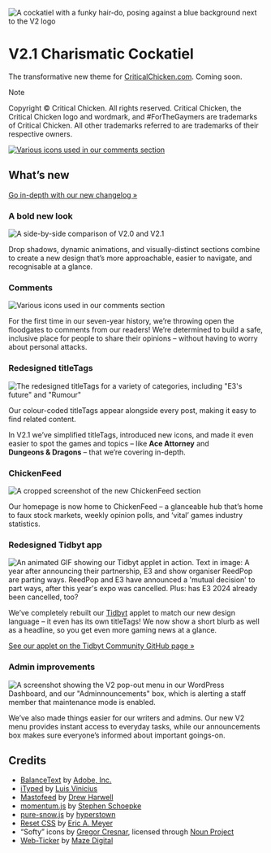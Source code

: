 ![A cockatiel with a funky hair-do, posing against a blue background next to the V2 logo](https://github.com/CriticalChicken/V2/assets/35422415/40c5d93d-54a2-43b0-84a8-e87b02d9dd20)

# V2.1 Charismatic Cockatiel
The transformative new theme for [CriticalChicken.com](https://www.criticalchicken.com). Coming soon.

> [!NOTE]
> Copyright &copy; Critical Chicken. All rights reserved.
> Critical Chicken, the Critical Chicken logo and wordmark, and #ForTheGaymers are trademarks of Critical Chicken. All other trademarks referred to are trademarks of their respective owners.

<picture><a href="https://notbyai.fyi" target="_blank" rel="external help"><img alt="Various icons used in our comments section" src="https://github.com/CriticalChicken/.github/assets/35422415/302eee1b-11ff-4239-8e68-7111ff0d50c6"></a></picture>

## What&rsquo;s new

[Go in-depth with our new changelog &raquo;](CHANGELOG.md)

### A bold new look

![A side-by-side comparison of V2.0 and V2.1](https://github.com/CriticalChicken/V2/assets/35422415/ef45d937-e1f2-4eab-a4fa-4704728eab9f)

Drop shadows, dynamic animations, and visually-distinct sections combine to create a new design that&rsquo;s more approachable, easier to navigate, and recognisable at a glance.

### Comments

<picture>
  <source media="(prefers-color-scheme: dark)" srcset="https://github.com/CriticalChicken/V2/assets/35422415/5d751bef-3e0b-4631-a1d6-f47c246d6ed4">
  <source media="(prefers-color-scheme: light)" srcset="https://github.com/CriticalChicken/V2/assets/35422415/8d42d73d-eb2f-45d4-8905-b0d79c457404">
  <img alt="Various icons used in our comments section" src="https://github.com/CriticalChicken/V2/assets/35422415/8d42d73d-eb2f-45d4-8905-b0d79c457404">
</picture>

For the first time in our seven-year history, we&rsquo;re throwing open the floodgates to comments from our readers! We&rsquo;re determined to build a safe, inclusive place for people to share their opinions &ndash; without having to worry about personal attacks.

### Redesigned titleTags

![The redesigned titleTags for a variety of categories, including "E3's future" and "Rumour"](https://github.com/CriticalChicken/V2/assets/35422415/67b62f5c-d277-45a8-9da4-807f95bc0a71)

Our colour-coded titleTags appear alongside every post, making it easy to find related content.

In V2.1 we&rsquo;ve simplified titleTags, introduced new icons, and made it even easier to spot the games and topics &ndash; like **Ace&nbsp;Attorney** and **Dungeons&nbsp;&amp;&nbsp;Dragons** &ndash; that we&rsquo;re covering in-depth.

### ChickenFeed

![A cropped screenshot of the new ChickenFeed section](https://github.com/CriticalChicken/V2/assets/35422415/023f8dbb-d2c2-4fbc-b9bc-8d6199e61df5)

Our homepage is now home to ChickenFeed &ndash; a glanceable hub that&rsquo;s home to faux stock markets, weekly opinion polls, and &lsquo;vital&rsquo; games industry statistics.

### Redesigned Tidbyt app

<picture>
  <source media="(prefers-color-scheme: dark)" srcset="https://github.com/CriticalChicken/V2/assets/35422415/bc4c3fd5-a86b-499d-a9ce-3da4aa7d4b6c">
  <source media="(prefers-color-scheme: light)" srcset="https://github.com/CriticalChicken/V2/assets/35422415/07a6c9a1-26e2-4041-8c8d-6f21a02ada98">
  <img alt="An animated GIF showing our Tidbyt applet in action. Text in image: A year after announcing their partnership, E3 and show organiser ReedPop are parting ways. ReedPop and E3 have announced a 'mutual decision' to part ways, after this year's expo was cancelled. Plus: has E3 2024 already been cancelled, too?" src="https://github.com/CriticalChicken/V2/assets/35422415/07a6c9a1-26e2-4041-8c8d-6f21a02ada98">
</picture>

We&rsquo;ve completely rebuilt our [Tidbyt](https://tidbyt.com) applet to match our new design language &ndash; it even has its own titleTags! We now show a short blurb as well as a headline, so you get even more gaming news at a glance.

[See our applet on the Tidbyt Community GitHub page &raquo;](https://github.com/tidbyt/community/tree/main/apps/criticalchicken)

### Admin improvements

![A screenshot showing the V2 pop-out menu in our WordPress Dashboard, and our "Adminnouncements" box, which is alerting a staff member that maintenance mode is enabled.](https://github.com/CriticalChicken/V2/assets/35422415/7b1295a3-a252-4ab7-872f-e8938cc5e7b3)

We&rsquo;ve also made things easier for our writers and admins. Our new V2 menu provides instant access to everyday tasks, while our announcements box makes sure everyone&rsquo;s informed about important goings-on.

## Credits

- [BalanceText](https://github.com/adobe/balance-text) by [Adobe, Inc.](https://github.com/adobe)
- [iTyped](https://github.com/luisvinicius167/ityped) by [Luis Vinicius](https://github.com/luisvinicius167) 
- [Mastofeed](https://github.com/fenwick67/mastofeed) by [Drew Harwell](https://github.com/fenwick67)
- [momentum.js](https://github.com/sschoepke/momentum) by [Stephen Schoepke](https://github.com/sschoepke)
- [pure-snow.js](https://github.com/hyperstown/pure-snow.js) by [hyperstown](https://github.com/hyperstown)
- [Reset CSS](https://meyerweb.com/eric/tools/css/reset/index.html) by [Eric A. Meyer](https://meyerweb.com/eric)
- &ldquo;Softy&rdquo; icons by [Gregor Cresnar](https://iconix.si), licensed through [Noun Project](https://thenounproject.com/grega.cresnar)
- [Web-Ticker](https://github.com/mazedigital/Web-Ticker) by [Maze Digital](https://github.com/mazedigital)
